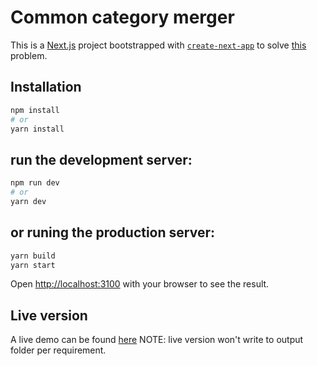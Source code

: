 # Common category merger
This is a [Next.js](https://nextjs.org/) project bootstrapped with [`create-next-app`](https://github.com/vercel/next.js/tree/canary/packages/create-next-app)
to solve [this](https://github.com/tosumitagrawal/codingskills) problem.

## Installation
```bash
npm install
# or
yarn install
```

## run the development server:

```bash
npm run dev
# or
yarn dev
```

## or runing the production server:
```bash
yarn build
yarn start
```

Open [http://localhost:3100](http://localhost:3100) with your browser to see the result.

## Live version
A live demo can be found [here](https://common-catalog-merger.vercel.app)
NOTE: live version won't write to output folder per requirement.